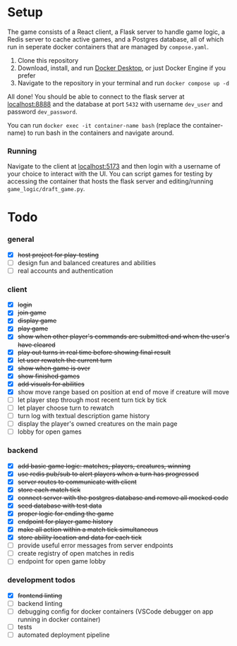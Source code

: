 # Setup

The game consists of a React client, a Flask server to handle game logic, a Redis server to cache active games, and a Postgres database, all of which run in seperate docker containers that are managed by `compose.yaml`.

1. Clone this repository
2. Download, install, and run [Docker Desktop](https://docs.docker.com/desktop/), or just Docker Engine if you prefer
3. Navigate to the repository in your terminal and run `docker compose up -d`

All done! You should be able to connect to the flask server at [localhost:8888](http://localhost:8888) and the database at port `5432` with username `dev_user` and password `dev_password`.

You can run `docker exec -it container-name bash` (replace the container-name) to run bash in the containers and navigate around.

### Running

Navigate to the client at [localhost:5173](http://localhost:5173) and then login with a username of your choice to interact with the UI.
You can script games for testing by accessing the container that hosts the flask server and editing/running `game_logic/draft_game.py`.

# Todo

### general

-   [x] ~~host project for play-testing~~
-   [ ] design fun and balanced creatures and abilities
-   [ ] real accounts and authentication

### client

-   [x] ~~login~~
-   [x] ~~join game~~
-   [x] ~~display game~~
-   [x] ~~play game~~
-   [x] ~~show when other player's commands are submitted and when the user's have cleared~~
-   [x] ~~play out turns in real time before showing final result~~
-   [x] ~~let user rewatch the current turn~~
-   [x] ~~show when game is over~~
-   [x] ~~show finished games~~
-   [x] ~~add visuals for abilities~~
-   [x] show move range based on position at end of move if creature will move
-   [ ] let player step through most recent turn tick by tick
-   [ ] let player choose turn to rewatch
-   [ ] turn log with textual description game history
-   [ ] display the player's owned creatures on the main page
-   [ ] lobby for open games

### backend

-   [x] ~~add basic game logic: matches, players, creatures, winning~~
-   [x] ~~use redis pub/sub to alert players when a turn has progressed~~
-   [x] ~~server routes to communicate with client~~
-   [x] ~~store each match tick~~
-   [x] ~~connect server with the postgres database and remove all mocked code~~
-   [x] ~~seed database with test data~~
-   [x] ~~proper logic for ending the game~~
-   [x] ~~endpoint for player game history~~
-   [x] ~~make all action within a match tick simultaneous~~
-   [x] ~~store ability location and data for each tick~~
-   [ ] provide useful error messages from server endpoints
-   [ ] create registry of open matches in redis
-   [ ] endpoint for open game lobby

### development todos

-   [x] ~~frontend linting~~
-   [ ] backend linting
-   [ ] debugging config for docker containers (VSCode debugger on app running in docker container)
-   [ ] tests
-   [ ] automated deployment pipeline
